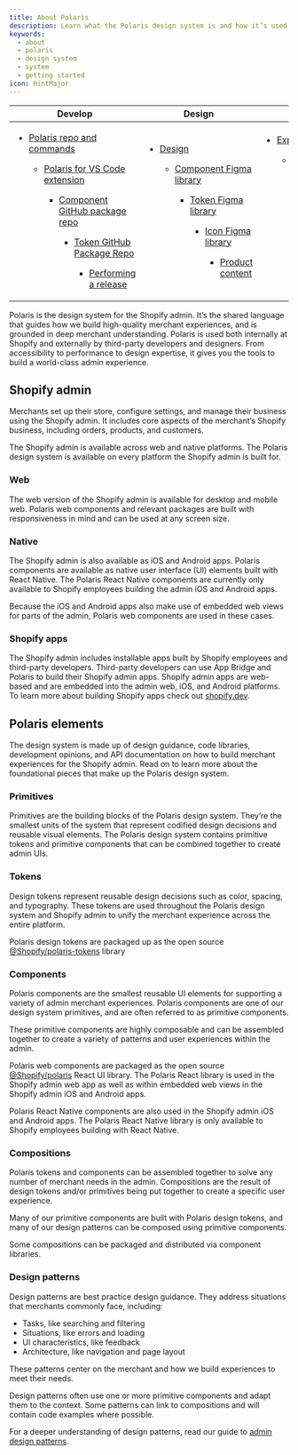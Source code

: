 ```yaml
---
title: About Polaris
description: Learn what the Polaris design system is and how it’s used by designers and developers to build world-class Shopify admin experiences.
keywords:
  - about
  - polaris
  - design system
  - system
  - getting started
icon: HintMajor
---
```


| Develop                                                               | Design                                                                       | Start exploring                                                                         |     |     |
| ---------------------------------------------------------------------------- | --------------------------------------------------------------------------------------- | ----------------------------------------------------------------------------------------------- | --- | --- |
| <ul><li>[Polaris repo and commands](https://github.com/Shopify/polaris/tree/main/polaris-react)</li><ul><li>[Polaris for VS Code extension](https://marketplace.visualstudio.com/items?itemName=Shopify.polaris-for-vscode)</li><ul><li>[Component GitHub package repo](https://github.com/Shopify/polaris/tree/main/polaris-react)</li><ul><li>[Token GitHub Package Repo](https://github.com/Shopify/polaris/tree/main/polaris-tokens)</li><ul><li>[Performing a release](https://github.com/Shopify/polaris/blob/main/documentation/Releasing.md) | <ul><li>[ Design ](polaris.shopify.com/design)</li><ul><li>[Component Figma library](https://www.figma.com/community/file/1111360433678236702)</li><ul><li>[Token Figma library](https://www.figma.com/community/file/1111359207966840858)</li><ul><li>[Icon Figma library](https://www.figma.com/file/mMHFt3kEDNjLMZWowi6gnt/Polaris-Icons?node-id=753%3A2)</li><ul><li>[Product content](https://polaris.shopify.com/foundations/content/product-content)| <ul><li>[Experience values](https://polaris.shopify.com/foundations/foundations/experience-values)</li><ul><li>[Accessibility](https://polaris.shopify.com/foundations/foundations/accessibility)</li><ul><li>[React component library](https://polaris.shopify.com/components)</li><ul><li>[Token library](https://polaris.shopify.com/tokens/colors)</li><ul><li>[Icon library](https://polaris.shopify.com/icons)</li><ul><li>[Actionable language](https://polaris.shopify.com/foundations/content/actionable-language)</li><ul><li>[Error messages](https://polaris.shopify.com/foundations/patterns/error-messages)


Polaris is the design system for the Shopify admin. It’s the shared language that guides how we build high-quality merchant experiences, and is grounded in deep merchant understanding. Polaris is used both internally at Shopify and externally by third-party developers and designers. From accessibility to performance to design expertise, it gives you the tools to build a world-class admin experience.

## Shopify admin

Merchants set up their store, configure settings, and manage their business using the Shopify admin. It includes core aspects of the merchant’s Shopify business, including orders, products, and customers.

The Shopify admin is available across web and native platforms. The Polaris design system is available on every platform the Shopify admin is built for.

### Web

The web version of the Shopify admin is available for desktop and mobile web. Polaris web components and relevant packages are built with responsiveness in mind and can be used at any screen size.

### Native

The Shopify admin is also available as iOS and Android apps. Polaris components are available as native user interface (UI) elements built with React Native. The Polaris React Native components are currently only available to Shopify employees building the admin iOS and Android apps.

Because the iOS and Android apps also make use of embedded web views for parts of the admin, Polaris web components are used in these cases.

### Shopify apps

The Shopify admin includes installable apps built by Shopify employees and third-party developers. Third-party developers can use App Bridge and Polaris to build their Shopify admin apps. Shopify admin apps are web-based and are embedded into the admin web, iOS, and Android platforms. To learn more about building Shopify apps check out [shopify.dev](https://shopify.dev/apps/getting-started).

## Polaris elements

The design system is made up of design guidance, code libraries, development opinions, and API documentation on how to build merchant experiences for the Shopify admin. Read on to learn more about the foundational pieces that make up the Polaris design system.

### Primitives

Primitives are the building blocks of the Polaris design system. They’re the smallest units of the system that represent codified design decisions and reusable visual elements. The Polaris design system contains primitive tokens and primitive components that can be combined together to create admin UIs.

### Tokens

Design tokens represent reusable design decisions such as color, spacing, and typography. These tokens are used throughout the Polaris design system and Shopify admin to unify the merchant experience across the entire platform.

Polaris design tokens are packaged up as the open source [@Shopify/polaris-tokens](https://github.com/Shopify/polaris/tree/main/polaris-tokens) library

### Components

Polaris components are the smallest reusable UI elements for supporting a variety of admin merchant experiences. Polaris components are one of our design system primitives, and are often referred to as primitive components.

These primitive components are highly composable and can be assembled together to create a variety of patterns and user experiences within the admin.

Polaris web components are packaged as the open source [@Shopify/polaris](https://github.com/Shopify/polaris/tree/main/polaris-react) React UI library. The Polaris React library is used in the Shopify admin web app as well as within embedded web views in the Shopify admin iOS and Android apps.

Polaris React Native components are also used in the Shopify admin iOS and Android apps. The Polaris React Native library is only available to Shopify employees building with React Native.

### Compositions

Polaris tokens and components can be assembled together to solve any number of merchant needs in the admin. Compositions are the result of design tokens and/or primitives being put together to create a specific user experience.

Many of our primitive components are built with Polaris design tokens, and many of our design patterns can be composed using primitive components.

Some compositions can be packaged and distributed via component libraries.

### Design patterns

Design patterns are best practice design guidance. They address situations that merchants commonly face, including:

- Tasks, like searching and filtering
- Situations, like errors and loading
- UI characteristics, like feedback
- Architecture, like navigation and page layout

These patterns center on the merchant and how we build experiences to meet their needs.

Design patterns often use one or more primitive components and adapt them to the context. Some patterns can link to compositions and will contain code examples where possible.

For a deeper understanding of design patterns, read our guide to [admin design patterns](/foundations/patterns/design-patterns).
